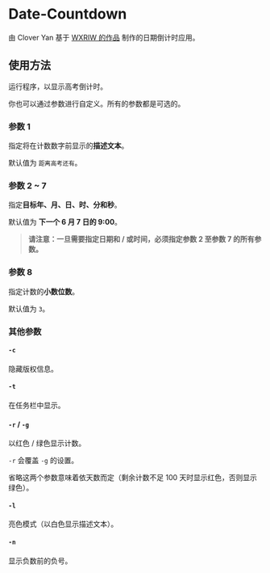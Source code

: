 # Date-Countdown
由 Clover Yan 基于 [WXRIW 的作品](https://github.com/WXRIW/Gaokao-Countdown) 制作的日期倒计时应用。

## 使用方法
运行程序，以显示高考倒计时。

你也可以通过参数进行自定义。所有的参数都是可选的。

### 参数 1
指定将在计数数字前显示的**描述文本**。

默认值为 `距离高考还有`。

### 参数 2 ~ 7
指定**目标年、月、日、时、分和秒**。

默认值为 __下一个 6 月 7 日的 9:00__。

> **请注意：一旦需要指定日期和 / 或时间，必须指定参数 2 至参数 7 的所有参数。**

### 参数 8
指定计数的**小数位数**。

默认值为 `3`。

### 其他参数
#### `-c`
隐藏版权信息。

#### `-t`
在任务栏中显示。

#### `-r` / `-g`
以红色 / 绿色显示计数。

`-r` 会覆盖 `-g` 的设置。

省略这两个参数意味着依天数而定（剩余计数不足 100 天时显示红色，否则显示绿色）。

#### `-l`
亮色模式（以白色显示描述文本）。

#### `-n`
显示负数前的负号。
